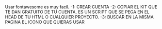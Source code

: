Usar fontawesome es muy facil. 
-1: CREAR CUENTA
-2: COPIAR EL KIT QUE TE DAN GRATUITO DE TU CUENTA. ES UN SCRIPT QUE SE PEGA EN EL HEAD DE TU HTML O CUALQUIER PROYECTO.
-3: BUSCAR EN LA MISMA PAGINA EL ICONO QUE QUIERAS USAR
<!-- -4: COPIAR Y PEGAR EL LINK DEL ICONO SELECCIONADO Y PEGARLO EN EL BODY PARA EMPEZAR A USARLO. P.E: <i class="fa-brands fa-github"></i> -->